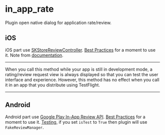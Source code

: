 # in_app_rate

Plugin open native dialog for application rate/review.

## iOS

iOS part use [SKStoreReviewController](https://developer.apple.com/documentation/storekit/skstorereviewcontroller).
[Best Practices](https://developer.apple.com/documentation/storekit/skstorereviewcontroller/requesting_app_store_reviews) for a moment to use it.
Note from [documentation](https://developer.apple.com/documentation/storekit/skstorereviewcontroller/2851536-requestreview).
***
When you call this method while your app is still in development mode, a rating/review request view is always displayed so that you can test the user interface and experience. However, this method has no effect when you call it in an app that you distribute using TestFlight.
***

## Android

Android part use [Google Play In-App Review API](https://developer.android.com/guide/playcore/in-app-review).
[Best Practices](https://developer.android.com/guide/playcore/in-app-review#when-to-request) for a moment to use it.
[Testing](https://developer.android.com/guide/playcore/in-app-review/test), if you set `isTest` to `True` then plugin will use `FakeReviewManager`.
